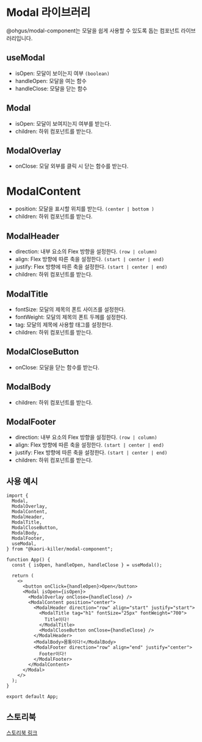 # Modal 라이브러리

@ohgus/modal-component는 모달을 쉽게 사용할 수 있도록 돕는 컴포넌트 라이브러리입니다.

## useModal

- isOpen: 모달이 보이는지 여부 `(boolean)`
- handleOpen: 모달을 여는 함수
- handleClose: 모달을 닫는 함수

## Modal

- isOpen: 모달이 보여지는지 여부를 받는다.
- children: 하위 컴포넌트를 받는다.

## ModalOverlay

- onClose: 모달 외부를 클릭 시 닫는 함수를 받는다.

# ModalContent

- position: 모달을 표시할 위치를 받는다. `(center | bottom )`
- children: 하위 컴포넌트를 받는다.

## ModalHeader

- direction: 내부 요소의 Flex 방향을 설정한다. `(row | column)`
- align: Flex 방향에 따른 축을 설정한다. `(start | center | end)`
- justify: Flex 방향에 따른 축을 설정한다. `(start | center | end)`
- children: 하위 컴포넌트를 받는다.

## ModalTitle

- fontSize: 모달의 제목의 폰트 사이즈를 설정한다.
- fontWeight: 모달의 제목의 폰트 두께를 설정한다.
- tag: 모달의 제목에 사용할 태그를 설정한다.
- children: 하위 컴포넌트를 받는다.

## ModalCloseButton

- onClose: 모달을 닫는 함수를 받는다.

## ModalBody

- children: 하위 컴포넌트를 받는다.

## ModalFooter

- direction: 내부 요소의 Flex 방향을 설정한다. `(row | column)`
- align: Flex 방향에 따른 축을 설정한다. `(start | center | end)`
- justify: Flex 방향에 따른 축을 설정한다. `(start | center | end)`
- children: 하위 컴포넌트를 받는다.

## 사용 예시

```tsx
import {
  Modal,
  ModalOverlay,
  ModalContent,
  ModalHeader,
  ModalTitle,
  ModalCloseButton,
  ModalBody,
  ModalFooter,
  useModal,
} from "@kaori-killer/modal-component";

function App() {
  const { isOpen, handleOpen, handleClose } = useModal();

  return (
    <>
      <button onClick={handleOpen}>Open</button>
      <Modal isOpen={isOpen}>
        <ModalOverlay onClose={handleClose} />
        <ModalContent position="center">
          <ModalHeader direction="row" align="start" justify="start">
            <ModalTitle tag="h1" fontSize="25px" fontWeight="700">
              Title이다!
            </ModalTitle>
            <ModalCloseButton onClose={handleClose} />
          </ModalHeader>
          <ModalBody>몸통이다!</ModalBody>
          <ModalFooter direction="row" align="end" justify="center">
            Footer이다!
          </ModalFooter>
        </ModalContent>
      </Modal>
    </>
  );
}

export default App;
```

## 스토리북

[스토리북 링크](https://68131cc0b137fee9cef1c4d3-ebxcqpiiik.chromatic.com/?path=/docs/modal--docs)
